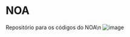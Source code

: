 # NOA
Repositório para os códigos do NOA\n
![image](https://user-images.githubusercontent.com/74666057/226075786-8e455ad2-a2b2-4b0f-9c59-56161b3511b2.png)
